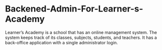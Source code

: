 # Backened-Admin-For-Learner-s-Academy
Learner’s Academy is a school that has an online management system. The system keeps track of its classes, subjects, students, and teachers. It has a back-office application with a single administrator login.   
